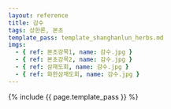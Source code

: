 ```yaml
---
layout: reference
title: 감수
tags: 상한론, 본초
template_pass: template_shanghanlun_herbs.md
imgs:
  - { ref: 본초강목1, name: 감수.jpg }
  - { ref: 본초강목2, name: 감수.jpg }
  - { ref: 삼재도회, name: 감수.jpg }
  - { ref: 화한삼재도회, name: 감수.jpg }
---
```


{% include {{ page.template_pass }} %}
